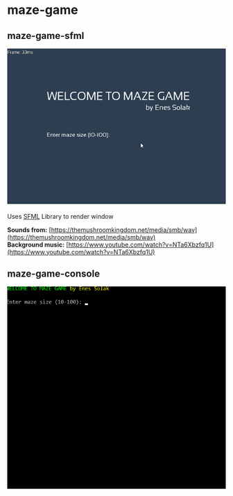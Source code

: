 # maze-game

## maze-game-sfml
![](maze-game-sfml/screen.gif)<br/><br/>
Uses [SFML](https://github.com/SFML/SFML) Library to render window

**Sounds from:** [https://themushroomkingdom.net/media/smb/wav](https://themushroomkingdom.net/media/smb/wav)<br/>
**Background music:** [https://www.youtube.com/watch?v=NTa6Xbzfq1U](https://www.youtube.com/watch?v=NTa6Xbzfq1U)

## maze-game-console
![](maze-game-console/screen.gif)

